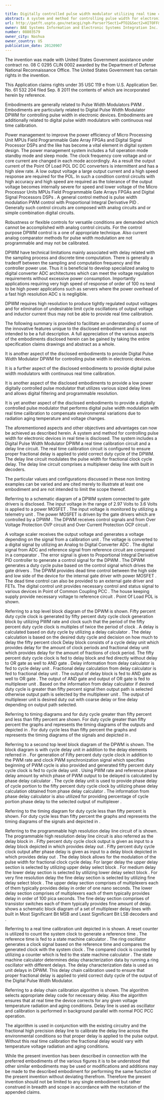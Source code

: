```yaml
---

title: Digitally controlled pulse width modulator utilizing real time calibration
abstract: A system and method for controlling pulse width for electronic devices in real time is disclosed. The system includes a Digital Pulse Width Modulator (DPWM), a real time calibration circuit and a delay line circuit. The real time calibration circuit is configured to ensure proper fractional delay is applied to yield correct duty cycle of the DPWM. The delay line circuit comprising a multiplexer delay line with built in decoders, modulates the pulse width for fractional clock cycle delay.
url: http://patft.uspto.gov/netacgi/nph-Parser?Sect1=PTO2&Sect2=HITOFF&p=1&u=%2Fnetahtml%2FPTO%2Fsearch-adv.htm&r=1&f=G&l=50&d=PALL&S1=08803579&OS=08803579&RS=08803579
owner: BAE Systems Information and Electronic Systems Integration Inc.
number: 08803579
owner_city: Nashua
owner_country: US
publication_date: 20120907
---
```

The invention was made with United States Government assistance under contract no. 08 C 0295 CLIN 0002 awarded by the Department of Defense National Reconnaissance Office. The United States Government has certain rights in the invention.

This Application claims rights under 35 USC 119 e from U.S. Application Ser. No. 61 532 204 filed Sep. 8 2011 the contents of which are incorporated herein by reference.

Embodiments are generally related to Pulse Width Modulators PWM . Embodiments are particularly related to Digital Pulse Width Modulator DPWM for controlling pulse width in electronic devices. Embodiments are additionally related to digital pulse width modulators with continuous real time calibration.

Power management to improve the power efficiency of Micro Processing Unit MPUs Field Programmable Gate Array FPGAs and Digital Signal Processor DSPs and the like has become a vital element in digital system design. The power management system includes a full operation mode standby mode and sleep mode. The clock frequency core voltage and or core current are changed in each mode accordingly. As a result the output current of the Point Of Load POL DC DC converters is intermittent and has a high slew rate. A low output voltage a large output current and a high speed response are required for the POL. In such a condition control circuits with high accuracy and high speed are required as the tolerance of the output voltage becomes internally severe for speed and lower voltage of the Micro Processor Units MPUs Field Programmable Gate Arrays FPGAs and Digital Signal Processors DSPs . A general control method is pulse width modulation PWM control with Proportional Integral Derivative PID . Generally such control circuits are composed with analog circuits and or simple combination digital circuits.

Robustness or flexible controls for versatile conditions are demanded which cannot be accomplished with analog control circuits. For the control purpose DPWM control is a one of appropriate technique. Also current analog comparator methods for pulse width modulation are not programmable and may not be calibrated.

DPWM have technical limitations mainly associated with delay related with the sampling process and discrete time computation. There is generally a tradeoff between the sampling and computation frequency and the controller power use. Thus it is beneficial to develop specialized analog to digital converter ADC architectures which can meet the voltage regulation requirements without excessive power consumption. Importantly applications requiring very high speed of response of order of 100 ns tend to be high power applications such as servers where the power overhead of a fast high resolution ADC s is negligible.

DPWM requires high resolution to produce tightly regulated output voltages and for elimination of undesirable limit cycle oscillations of output voltage and inductor current thus may not be able to provide real time calibration.

The following summary is provided to facilitate an understanding of some of the innovative features unique to the disclosed embodiment and is not intended to be a full description. A full appreciation of the various aspects of the embodiments disclosed herein can be gained by taking the entire specification claims drawings and abstract as a whole.

It is another aspect of the disclosed embodiments to provide Digital Pulse Width Modulator DPWM for controlling pulse width in electronic devices.

It is a further aspect of the disclosed embodiments to provide digital pulse width modulators with continuous real time calibration.

It is another aspect of the disclosed embodiments to provide a low power digitally controlled pulse modulator that utilizes various sized delay lines and allows digital filtering and programmable resolution.

It is yet another aspect of the disclosed embodiments to provide a digitally controlled pulse modulator that performs digital pulse width modulation with real time calibration to compensate environmental variations due to radiation aging temperature and voltage changes.

The aforementioned aspects and other objectives and advantages can now be achieved as described herein. A system and method for controlling pulse width for electronic devices in real time is disclosed. The system includes a Digital Pulse Width Modulator DPWM a real time calibration circuit and a delay line circuit. The real time calibration circuit is configured to ensure proper fractional delay is applied to yield correct duty cycle of the DPWM. The delay line circuit modulates the pulse width for fractional clock cycle delay. The delay line circuit comprises a multiplexer delay line with built in decoders.

The particular values and configurations discussed in these non limiting examples can be varied and are cited merely to illustrate at least one embodiment and are not intended to limit the scope thereof.

Referring to a schematic diagram of a DPWM system connected to gate drivers is disclosed. The input voltage in the range of 2.97 Volts to 3.6 Volts is applied to a power MOSFET . The input voltage is monitored by utilizing a telemetry unit . The power MOSFET is driven by the gate drivers which are controlled by a DPWM . The DPWM receives control signals and from Over Voltage Protection OVP circuit and Over Current Protection OCP circuit .

A voltage scaler receives the output voltage and generates a voltage depending on the signal from a calibration unit . The voltage is converted to a digital signal by utilizing an Analog to Digital Converter ADC . The digital signal from ADC and reference signal from reference circuit are compared in a comparator . The error signal is given to Proportional Integral Derivative PID controller to generate a control signal for the DPWM . The DPWM generates a duty cycle pulse based on the control signal which drives the gate drivers . The DPWM provides dead time control between the high side and low side of the device for the internal gate driver with power MOSFET . The dead time control can also be provided to an external gate driver and FETs. The digital control unit provides necessary control and status signal to various devices in Point of Common Coupling PCC . The house keeping supply provide necessary voltage to reference circuit . Point Of Load POL is shown.

Referring to a top level block diagram of the DPWM is shown. Fifty percent duty cycle clock is generated by fifty percent duty cycle clock generation block by utilizing PWM rate and clock such that the period of the fifty percent duty cycle clock is multiples of twice the period of clock . A delay is calculated based on duty cycle by utilizing a delay calculator . The delay calculation is based on the desired duty cycle and decision on how much to delay the fifty percent clock Delay block consists of a cycle delay unit which provides delay for the amount of clock periods and fractional delay unit which provides delay for the amount of fractions of clock period. The fifty percent duty cycle clock is fed to delay block and fed directly without delay to OR gate as well to AND gate . Delay information from delay calculator is fed to cycle delay unit . Fractional delay calculation from delay calculator is fed to fractional delay unit . The output of delay block is fed to AND gate as well to OR gate . The output of AND gate and output of OR gate is fed to multiplexer unit . Based on the information from delay calculator if desired duty cycle is greater than fifty percent signal then output path is selected otherwise output path is selected by the multiplexer unit . The output of multiplexer unit is desired duty out with coarse delay or fine delay depending on output path selected.

Referring to timing diagrams and for duty cycle greater than fifty percent and less than fifty percent are shown. For duty cycle greater than fifty percent the graphs and represents the timing diagrams of the outputs and depicted in . For duty cycle less than fifty percent the graphs and represents the timing diagrams of the signals and depicted in .

Referring to a second top level block diagram of the DPWM is shown. The block diagram is with cycle delay unit in addition to the delay elements referred in . For generation of Fifty percent duty cycle clock in addition to the PWM rate and clock PWM synchronization signal which specifies beginning of PWM cycle is also provided and generated fifty percent duty cycle clock is fed to cycle delay unit . Using PWM rate and reference phase delay amount by which phase of PWM output to be delayed is calculated by phase delay calculator . The cycle delay unit is used to provide phase delay of cycle portion to the fifty percent duty cycle clock by utilizing phase delay calculation obtained from phase delay calculator . The information from phase delay calculator is also utilized for providing percentage of cycle portion phase delay to the selected output of multiplexer .

Referring to the timing diagram for duty cycle less than fifty percent is shown. For duty cycle less than fifty percent the graphs and represents the timing diagrams of the signals and depicted in .

Referring to the programmable high resolution delay line circuit of is shown. The programmable high resolution delay line circuit is also referred as the delay block in . Fifty percent duty cycle clock output is given as input to a delay block depicted in which provides delay out . Fifty percent duty cycle clock output after phase delay is given as input to a delay block depicted in which provides delay out . The delay block allows for the modulation of the pulse width for fractional clock cycle delay. For larger delay the upper delay section is selected by utilizing upper delay select block . For medium delay the lower delay section is selected by utilizing lower delay select block . For very fine resolution delay the fine delay section is selected by utilizing fine delay select block . The upper delay section comprises of multiplexers each of them typically provides delay in order of one nano seconds. The lower delay section comprises of multiplexers each of them typically provides delay in order of 100 pica seconds. The fine delay section comprises of transistor switches each of them typically provides fine amount of delay. shows a schematic block diagram of a set of multiplexer delay lines with built in Most Significant Bit MSB and Least Significant Bit LSB decoders and .

Referring to a real time calibration unit depicted in is shown. A reset counter is utilized to count the system clock to generate a reference time . The reference time is fed to a state machine calculator . The ring oscillator generates a clock signal based on the reference time and compares the generated clock with the system clock . The compared clock is counted by utilizing a counter which is fed to the state machine calculator . The state machine calculator determines delay characterization data by running a ring oscillator with different delays. The delay characterization data is used as unit delays in DPWM. This delay chain calibration used to ensure that proper fractional delay is applied to yield correct duty cycle of the output of the Digital Pulse Width Modulator.

Referring to a delay chain calibration algorithm is shown. The algorithm selects appropriate delay code for necessary delay. Also the algorithm ensures that at real time the device corrects for any given voltage temperature radiation and aging conditions. Delay line is used as oscillator and calibration is performed in background parallel with normal POC PCC operation.

The algorithm is used in conjunction with the existing circuitry and the fractional high precision delay line to calibrate the delay line across the environmental conditions so that proper delay is applied to the pulse output. Without this real time calibration the fractional delay would vary with temperature voltage radiation and aging conditions.

While the present invention has been described in connection with the preferred embodiments of the various figures it is to be understood that other similar embodiments may be used or modifications and additions may be made to the described embodiment for performing the same function of the present invention without deviating therefrom. Therefore the present invention should not be limited to any single embodiment but rather construed in breadth and scope in accordance with the recitation of the appended claims.


